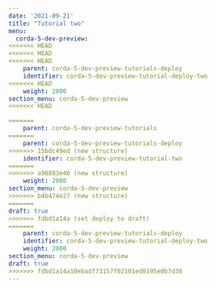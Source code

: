 ```yaml
---
date: '2021-09-21'
title: "Tutorial two"
menu:
  corda-5-dev-preview:
<<<<<<< HEAD
<<<<<<< HEAD
<<<<<<< HEAD
    parent: corda-5-dev-preview-tutorials-deploy
    identifier: corda-5-dev-preview-tutorial-deploy-two
<<<<<<< HEAD
    weight: 2000
section_menu: corda-5-dev-preview
<<<<<<< HEAD

=======
    parent: corda-5-dev-preview-tutorials
=======
    parent: corda-5-dev-preview-tutorials-deploy
>>>>>>> 15bdc49ed (new structure)
    identifier: corda-5-dev-preview-tutorial-two
=======
>>>>>>> a98883e46 (new structure)
    weight: 2000
section_menu: corda-5-dev-preview
>>>>>>> b4b474e27 (new structure)
=======
draft: true
>>>>>>> fdbd1a14a (set deploy to draft)
=======
    parent: corda-5-dev-preview-tutorials-deploy
    identifier: corda-5-dev-preview-tutorial-deploy-two
    weight: 2000
section_menu: corda-5-dev-preview
draft: true
>>>>>>> fdbd1a14a10ebadf73157f02101ed8195e0b7d38
---
```

